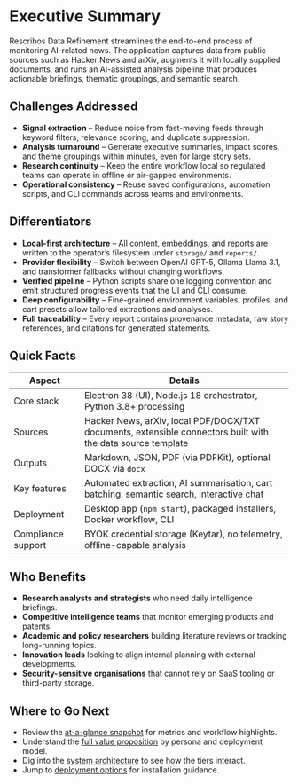 # Executive Summary

Rescribos Data Refinement streamlines the end-to-end process of monitoring AI-related news. The application captures data from public sources such as Hacker News and arXiv, augments it with locally supplied documents, and runs an AI-assisted analysis pipeline that produces actionable briefings, thematic groupings, and semantic search.

## Challenges Addressed

- **Signal extraction** – Reduce noise from fast-moving feeds through keyword filters, relevance scoring, and duplicate suppression.
- **Analysis turnaround** – Generate executive summaries, impact scores, and theme groupings within minutes, even for large story sets.
- **Research continuity** – Keep the entire workflow local so regulated teams can operate in offline or air-gapped environments.
- **Operational consistency** – Reuse saved configurations, automation scripts, and CLI commands across teams and environments.

## Differentiators

- **Local-first architecture** – All content, embeddings, and reports are written to the operator’s filesystem under `storage/` and `reports/`.
- **Provider flexibility** – Switch between OpenAI GPT-5, Ollama Llama 3.1, and transformer fallbacks without changing workflows.
- **Verified pipeline** – Python scripts share one logging convention and emit structured progress events that the UI and CLI consume.
- **Deep configurability** – Fine-grained environment variables, profiles, and cart presets allow tailored extractions and analyses.
- **Full traceability** – Every report contains provenance metadata, raw story references, and citations for generated statements.

## Quick Facts

| Aspect | Details |
|--------|---------|
| Core stack | Electron 38 (UI), Node.js 18 orchestrator, Python 3.8+ processing |
| Sources | Hacker News, arXiv, local PDF/DOCX/TXT documents, extensible connectors built with the data source template |
| Outputs | Markdown, JSON, PDF (via PDFKit), optional DOCX via `docx` |
| Key features | Automated extraction, AI summarisation, cart batching, semantic search, interactive chat |
| Deployment | Desktop app (`npm start`), packaged installers, Docker workflow, CLI |
| Compliance support | BYOK credential storage (Keytar), no telemetry, offline-capable analysis |

## Who Benefits

- **Research analysts and strategists** who need daily intelligence briefings.
- **Competitive intelligence teams** that monitor emerging products and patents.
- **Academic and policy researchers** building literature reviews or tracking long-running topics.
- **Innovation leads** looking to align internal planning with external developments.
- **Security-sensitive organisations** that cannot rely on SaaS tooling or third-party storage.

## Where to Go Next

- Review the [at-a-glance snapshot](at-a-glance.md) for metrics and workflow highlights.
- Understand the [full value proposition](value-proposition.md) by persona and deployment model.
- Dig into the [system architecture](../architecture/README.md) to see how the tiers interact.
- Jump to [deployment options](../deployment/README.md) for installation guidance.
